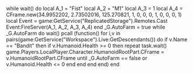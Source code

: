 while wait() do
local A_1 = "Fist"
local A_2 = "M1"
local A_3 = 1
local A_4 = CFrame.new(34.9952202, 2.73502016, 125.270821, 1, 0, 0, 0, 1, 0, 0, 0, 1)
local Event = game:GetService("ReplicatedStorage").Remotes.Cast
Event:FireServer(A_1, A_2, A_3, A_4)
end
_G.AutoFarm = true
while _G.AutoFarm do wait()
    pcall (function()
for i,v in pairs(game:GetService("Workspace").Live:GetDescendants()) do
if v.Name == "Bandit" then
if v.Humanoid.Health >= 0 then
repeat task.wait()
game.Players.LocalPlayer.Character.HumanoidRootPart.CFrame = v.HumanoidRootPart.CFrame
until _G.AutoFarm == false or v.Humanoid.Health <= 0
end
end
end
end)
end

 
